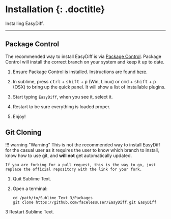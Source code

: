 # Installation {: .doctitle}
Installing EasyDiff.

---

## Package Control
The recommended way to install EasyDiff is via [Package Control](https://packagecontrol.io/).  Package Control will install the correct branch on your system and keep it up to date.

1. Ensure Package Control is installed.  Instructions are found [here](https://packagecontrol.io/installation).

2. In sublime, press <kbd>ctrl</kbd> + <kbd>shift</kbd> + <kbd>p</kbd> (Win, Linux) or <kbd>cmd</kbd> + <kbd>shift</kbd> + <kbd>p</kbd> (OSX) to bring up the quick panel.  It will show a list of installable plugins.

3. Start typing `EasyDiff`, when you see it, select it.

4. Restart to be sure everything is loaded proper.

5. Enjoy!

## Git Cloning

!!! warning "Warning"
    This is not the recommended way to install EasyDiff for the casual user as it requires the user to know which branch to install, know how to use git, and **will not** get automatically updated.

    If you are forking for a pull request, this is the way to go, just replace the official repository with the link for your fork.

1. Quit Sublime Text.

2. Open a terminal:

    ```
    cd /path/to/Sublime Text 3/Packages
    git clone https://github.com/facelessuser/EasyDiff.git EasyDiff
    ```

3 Restart Sublime Text.
